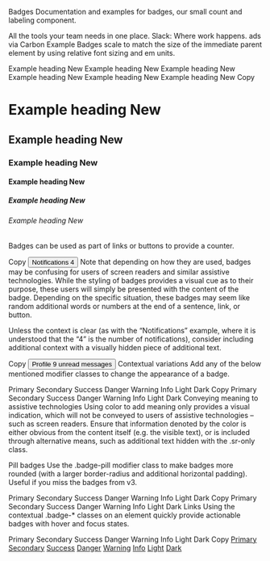 

Badges
Documentation and examples for badges, our small count and labeling component.

All the tools your team needs in one place. Slack: Where work happens.
ads via Carbon
Example
Badges scale to match the size of the immediate parent element by using relative font sizing and em units.

Example heading New
Example heading New
Example heading New
Example heading New
Example heading New
Example heading New
Copy
<h1>Example heading <span class="badge badge-secondary">New</span></h1>
<h2>Example heading <span class="badge badge-secondary">New</span></h2>
<h3>Example heading <span class="badge badge-secondary">New</span></h3>
<h4>Example heading <span class="badge badge-secondary">New</span></h4>
<h5>Example heading <span class="badge badge-secondary">New</span></h5>
<h6>Example heading <span class="badge badge-secondary">New</span></h6>
Badges can be used as part of links or buttons to provide a counter.

 Copy
<button type="button" class="btn btn-primary">
  Notifications <span class="badge badge-light">4</span>
</button>
Note that depending on how they are used, badges may be confusing for users of screen readers and similar assistive technologies. While the styling of badges provides a visual cue as to their purpose, these users will simply be presented with the content of the badge. Depending on the specific situation, these badges may seem like random additional words or numbers at the end of a sentence, link, or button.

Unless the context is clear (as with the “Notifications” example, where it is understood that the “4” is the number of notifications), consider including additional context with a visually hidden piece of additional text.

 Copy
<button type="button" class="btn btn-primary">
  Profile <span class="badge badge-light">9</span>
  <span class="sr-only">unread messages</span>
</button>
Contextual variations
Add any of the below mentioned modifier classes to change the appearance of a badge.

Primary Secondary Success Danger Warning Info Light Dark
Copy
<span class="badge badge-primary">Primary</span>
<span class="badge badge-secondary">Secondary</span>
<span class="badge badge-success">Success</span>
<span class="badge badge-danger">Danger</span>
<span class="badge badge-warning">Warning</span>
<span class="badge badge-info">Info</span>
<span class="badge badge-light">Light</span>
<span class="badge badge-dark">Dark</span>
Conveying meaning to assistive technologies
Using color to add meaning only provides a visual indication, which will not be conveyed to users of assistive technologies – such as screen readers. Ensure that information denoted by the color is either obvious from the content itself (e.g. the visible text), or is included through alternative means, such as additional text hidden with the .sr-only class.

Pill badges
Use the .badge-pill modifier class to make badges more rounded (with a larger border-radius and additional horizontal padding). Useful if you miss the badges from v3.

Primary Secondary Success Danger Warning Info Light Dark
Copy
<span class="badge badge-pill badge-primary">Primary</span>
<span class="badge badge-pill badge-secondary">Secondary</span>
<span class="badge badge-pill badge-success">Success</span>
<span class="badge badge-pill badge-danger">Danger</span>
<span class="badge badge-pill badge-warning">Warning</span>
<span class="badge badge-pill badge-info">Info</span>
<span class="badge badge-pill badge-light">Light</span>
<span class="badge badge-pill badge-dark">Dark</span>
Links
Using the contextual .badge-* classes on an <a> element quickly provide actionable badges with hover and focus states.

Primary Secondary Success Danger Warning Info Light Dark
Copy
<a href="#" class="badge badge-primary">Primary</a>
<a href="#" class="badge badge-secondary">Secondary</a>
<a href="#" class="badge badge-success">Success</a>
<a href="#" class="badge badge-danger">Danger</a>
<a href="#" class="badge badge-warning">Warning</a>
<a href="#" class="badge badge-info">Info</a>
<a href="#" class="badge badge-light">Light</a>
<a href="#" class="badge badge-dark">Dark</a>
